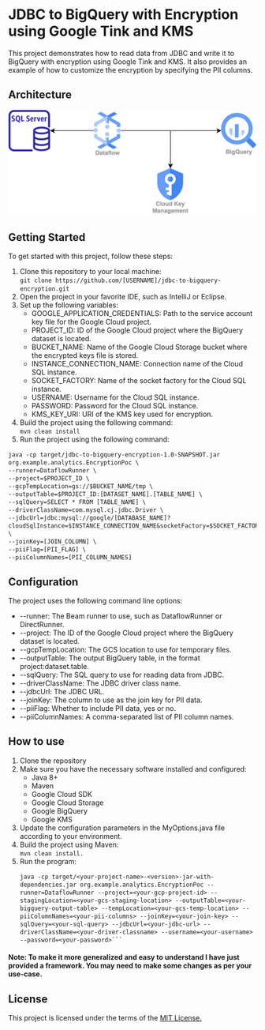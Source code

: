 # JDBC to BigQuery with Encryption using Google Tink and KMS
This project demonstrates how to read data from JDBC and write it to BigQuery with encryption using Google Tink and KMS. It also provides an example of how to customize the encryption by specifying the PII columns.

## Architecture
![Architecture Diagram](architecture.jpg)

## Getting Started
To get started with this project, follow these steps:

1. Clone this repository to your local machine:<br> 
`git clone https://github.com/[USERNAME]/jdbc-to-bigquery-encryption.git`
2. Open the project in your favorite IDE, such as IntelliJ or Eclipse.
3. Set up the following variables:
   - GOOGLE_APPLICATION_CREDENTIALS: Path to the service account key file for the Google Cloud project.
   - PROJECT_ID: ID of the Google Cloud project where the BigQuery dataset is located.
   - BUCKET_NAME: Name of the Google Cloud Storage bucket where the encrypted keys file is stored.
   - INSTANCE_CONNECTION_NAME: Connection name of the Cloud SQL instance.
   - SOCKET_FACTORY: Name of the socket factory for the Cloud SQL instance.
   - USERNAME: Username for the Cloud SQL instance.
   - PASSWORD: Password for the Cloud SQL instance.
   - KMS_KEY_URI: URI of the KMS key used for encryption.
4. Build the project using the following command:<br>
`mvn clean install`
5. Run the project using the following command:
```
java -cp target/jdbc-to-bigquery-encryption-1.0-SNAPSHOT.jar org.example.analytics.EncryptionPoc \
--runner=DataflowRunner \
--project=$PROJECT_ID \
--gcpTempLocation=gs://$BUCKET_NAME/tmp \
--outputTable=$PROJECT_ID:[DATASET_NAME].[TABLE_NAME] \
--sqlQuery=SELECT * FROM [TABLE_NAME] \
--driverClassName=com.mysql.cj.jdbc.Driver \
--jdbcUrl=jdbc:mysql://google/[DATABASE_NAME]?cloudSqlInstance=$INSTANCE_CONNECTION_NAME&socketFactory=$SOCKET_FACTORY&user=$USERNAME&password=$PASSWORD \
--joinKey=[JOIN_COLUMN] \
--piiFlag=[PII_FLAG] \
--piiColumnNames=[PII_COLUMN_NAMES]
```
## Configuration
The project uses the following command line options:
- --runner: The Beam runner to use, such as DataflowRunner or DirectRunner.
- --project: The ID of the Google Cloud project where the BigQuery dataset is located.
- --gcpTempLocation: The GCS location to use for temporary files.
- --outputTable: The output BigQuery table, in the format project:dataset.table.
- --sqlQuery: The SQL query to use for reading data from JDBC.
- --driverClassName: The JDBC driver class name.
- --jdbcUrl: The JDBC URL.
- --joinKey: The column to use as the join key for PII data.
- --piiFlag: Whether to include PII data, yes or no.
- --piiColumnNames: A comma-separated list of PII column names.

## How to use
1. Clone the repository
2. Make sure you have the necessary software installed and configured:
    - Java 8+
    - Maven
    - Google Cloud SDK
    - Google Cloud Storage
    - Google BigQuery
    - Google KMS
3. Update the configuration parameters in the MyOptions.java file according to your environment.
4. Build the project using Maven: <br>
   `mvn clean install.`
5. Run the program: <br>
   ```
   java -cp target/<your-project-name>-<version>-jar-with-dependencies.jar org.example.analytics.EncryptionPoc --runner=DataflowRunner --project=<your-gcp-project-id> --stagingLocation=<your-gcs-staging-location> --outputTable=<your-bigquery-output-table> --tempLocation=<your-gcs-temp-location> --piiColumnNames=<your-pii-columns> --joinKey=<your-join-key> --sqlQuery=<your-sql-query> --jdbcUrl=<your-jdbc-url> --driverClassName=<your-driver-classname> --username=<your-username> --password=<your-password>```

#### Note: To make it more generalized and easy to understand I have just provided a framework. You may need to make some changes as per your use-case.
## License
This project is licensed under the terms of the <a href="https://opensource.org/licenses/MIT">MIT License.</a>



